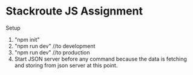 # Stackroute JS Assignment
Setup

1. "npm init"
2. "npm run dev" //to development
3. "npm run dev" //to production
4. Start JSON server before any command because the data is fetching and storing from json server at this point.
